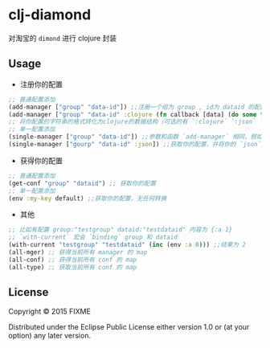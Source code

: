 # clj-diamond

对淘宝的 `dimond` 进行 clojure 封装

## Usage

- 注册你的配置
```clojure
;; 普通配置添加
(add-manager ["group" "data-id"]) ;;注册一个组为 group , id为 dataid 的配置，且默认为 string 类型
(add-manager ["group" "data-id" :clojure (fn callback [data] (do some thing)) :sync-timeout 1000 :sync-cb true]) ;;可以添加的配置项
;; 将你配置的字符串的格式转化为clojure的数据结构（可选的有 `:clojure` `:json` `property` `yml`）
;; 单一配置添加
(single-manager ["group" "data-id"]) ;;参数和函数 `add-manager` 相同，假如你只有一个配置时，你可以直接使用 `env` 函数来获取你的配置
(single-manager ["gourp" "data-id" :json]) ;;获取你的配置，并将你的 `json` 字符串转化为 `clojure map` （map 的 key 为 keyword）
```

- 获得你的配置
```clojure
;; 普通配置添加
(get-conf "group" "dataid") ;; 获取你的配置
;; 单一配置添加
(env :my-key default) ;;获取你的配置，无任何转换
```

- 其他
```clojure
;; 比如有配置 group:"testgroup" dataid:"testdataid" 内容为 {:a 1}
;; `with-current` 宏会 `binding` group 和 dataid
(with-current "testgroup" "testdataid" (inc (env :a 0))) ;;结果为 2
(all-mger) ;; 获得当前所有 manager 的 map
(all-conf) ;; 获得当前所有 conf 的 map
(all-type) ;; 获取当前所有 conf 的 map
```

## License

Copyright © 2015 FIXME

Distributed under the Eclipse Public License either version 1.0 or (at
your option) any later version.

